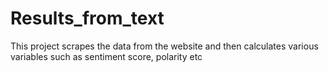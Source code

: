 # Results_from_text
This project scrapes the data from the website and then calculates various variables such as sentiment score, polarity etc
